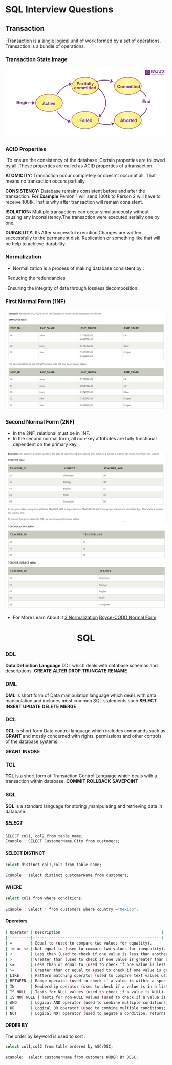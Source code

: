 # SQL Interview Questions

## Transaction
-Transaction is a single logical unit of work formed by a set of operations. Transaction is a bundle of operations.

### Transaction State Image
![Transaction](images/transactions.png)

### ACID Properties

-To ensure the consistency of the database ,Certain properties are followed by all .These properties are called as ACID properties of a transaction.



__ATOMICITY:__ Transaction occur completely or doesn't occur at all. That means no transaction occurs partially.

__CONSISTENCY:__ Database remains consistent before and after the transaction. __For Example__ Person 1 will send 100tk to Person 2 will have to receive 100tk.That is why after transaction will remain consistent.

__ISOLATION:__ Multiple transactions can occur simultaneously without causing any inconsistency.The transaction were executed serially one by one.

__DURABILITY:__ Its  After successful execution,Changes are written successfully to the permanent disk. Replication or something like that will be help to achieve durability.

### Normalization 
- Normalization is a process of making database consistent by :

 -Reducing the redundancies

 -Ensuring the integrity of data through lossless decomposition.
### First Normal Form (1NF)
 ![1N](images/1Normalization.png)

### Second Normal Form (2NF)
- In the 2NF, relational must be in 1NF.
- In the second normal form, all non-key attributes are fully functional dependent on the primary key

![1N](images/2Normalization1.png)
![1N](images/2Normalization2.png)

- For More Learn About It
[3 Normalization](https://www.javatpoint.com/dbms-third-normal-form)
[Boyce-CODD Normal Form](https://www.javatpoint.com/dbms-boyce-codd-normal-form)




<h1 align="center">SQL </h1>


### DDL
__Data Definition Language__ DDL which deals with database schemas and descriptions.
__CREATE__
__ALTER__
__DROP__
__TRUNCATE__
__RENAME__
### DML 
__DML__ is short form of Data manipulation language which deals with data manipulation and includes most common SQL statements such 
__SELECT__
__INSERT__
__UPDATE__
__DELETE__
__MERGE__

### DCL 
__DCL__ is short form Data control language which includes commands such as __GRANT__ and mostly concerned with rights, permissions and other controls of the database systems.

__GRANT__
__INVOKE__

### TCL
__TCL__ is a short form of Transaction Control Language which deals with a transaction within database.
__COMMIT__
__ROLLBACK__
__SAVEPOINT__

### SQL 
__SQL__ is a standard language for storing ,manipulating and retrieving data in database.


##### SELECT
```bash
SELECT col1, col2 from table_name;
Example : SELECT CustomerName,City from customers;

```
#### SELECT DISTINCT
```bash
select distinct col1,col2 from table_name;

Example : select distinct customerName from customers;
```

#### WHERE 
```bash
select col1 from where conditions;

Example : Select * from customers where country ="Mexico";
```

#### Operators
```bash
| Operator | Description                                            |
|----------|--------------------------------------------------------|
| =        | Equal to (used to compare two values for equality).   |
| != or <> | Not equal to (used to compare two values for inequality). |
| <        | Less than (used to check if one value is less than another). |
| >        | Greater than (used to check if one value is greater than another). |
| <=       | Less than or equal to (used to check if one value is less than or equal to another). |
| >=       | Greater than or equal to (used to check if one value is greater than or equal to another). |
| LIKE     | Pattern matching operator (used to compare text values using wildcards). |
| BETWEEN  | Range operator (used to check if a value is within a specified range). |
| IN       | Membership operator (used to check if a value is in a list of specified values). |
| IS NULL  | Tests for NULL values (used to check if a value is NULL). |
| IS NOT NULL | Tests for non-NULL values (used to check if a value is not NULL). |
| AND      | Logical AND operator (used to combine multiple conditions; all conditions must be true). |
| OR       | Logical OR operator (used to combine multiple conditions; at least one condition must be true). |
| NOT      | Logical NOT operator (used to negate a condition; returns the opposite of the condition). |

```


#### ORDER BY
The order by keyword is used to sort .
```bash
select col1,col2 from table ordered by ASC/DSC;

example:  select customerName from cutomers ORDER BY DESC;
```


